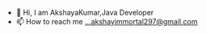 - 👋 Hi, I am AkshayaKumar,Java Developer
- 📫 How to reach me ...akshayimmortal297@gmail.com

<!---
AKS297/AKS297 is a ✨ special ✨ repository because its `README.md` (this file) appears on your GitHub profile.
You can click the Preview link to take a look at your changes.
--->
